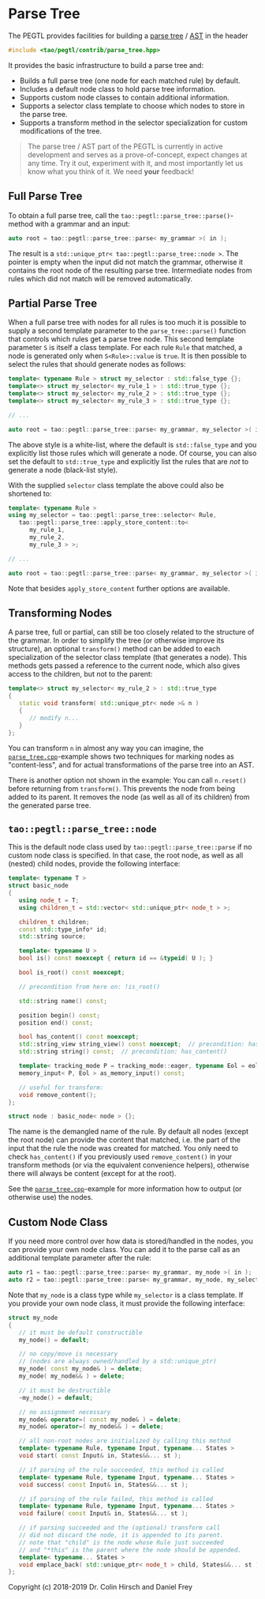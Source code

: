 # Parse Tree

The PEGTL provides facilities for building a [parse tree](https://en.wikipedia.org/wiki/Parse_tree) / [AST](https://en.wikipedia.org/wiki/Abstract_syntax_tree) in the header

```c++
#include <tao/pegtl/contrib/parse_tree.hpp>
```

It provides the basic infrastructure to build a parse tree and:

* Builds a full parse tree (one node for each matched rule) by default.
* Includes a default node class to hold parse tree information.
* Supports custom node classes to contain additional information.
* Supports a selector class template to choose which nodes to store in the parse tree.
* Supports a transform method in the selector specialization for custom modifications of the tree.

> The parse tree / AST part of the PEGTL is currently in active development and serves as a prove-of-concept, expect changes at any time. Try it out, experiment with it, and most importantly let us know what you think of it. We need **your** feedback!

## Full Parse Tree

To obtain a full parse tree, call the `tao::pegtl::parse_tree::parse()`-method with a grammar and an input:

```c++
auto root = tao::pegtl::parse_tree::parse< my_grammar >( in );
```

The result is a `std::unique_ptr< tao::pegtl::parse_tree::node >`. The pointer is empty when the input did not match the grammar, otherwise it contains the root node of the resulting parse tree. Intermediate nodes from rules which did not match will be removed automatically.

## Partial Parse Tree

When a full parse tree with nodes for all rules is too much it is possible to supply a second template parameter to the `parse_tree::parse()` function that controls which rules get a parse tree node. This second template parameter `S` is itself a class template. For each rule `Rule` that matched, a node is generated only when `S<Rule>::value` is `true`. It is then possible to select the rules that should generate nodes as follows:

```c++
template< typename Rule > struct my_selector : std::false_type {};
template<> struct my_selector< my_rule_1 > : std::true_type {};
template<> struct my_selector< my_rule_2 > : std::true_type {};
template<> struct my_selector< my_rule_3 > : std::true_type {};

// ...

auto root = tao::pegtl::parse_tree::parse< my_grammar, my_selector >( in );
```

The above style is a white-list, where the default is `std::false_type` and you explicitly list those rules which will generate a node. Of course, you can also set the default to `std::true_type` and explicitly list the rules that are *not* to generate a node (black-list style).

With the supplied `selector` class template the above could also be shortened to:

```c++
template< typename Rule >
using my_selector = tao::pegtl::parse_tree::selector< Rule,
   tao::pegtl::parse_tree::apply_store_content::to<
      my_rule_1,
      my_rule_2,
      my_rule_3 > >;

// ...

auto root = tao::pegtl::parse_tree::parse< my_grammar, my_selector >( in );
```

Note that besides `apply_store_content` further options are available.

## Transforming Nodes

A parse tree, full or partial, can still be too closely related to the structure of the grammar. In order to simplify the tree (or otherwise improve its structure), an optional `transform()` method can be added to each specialization of the selector class template (that generates a node). This methods gets passed a reference to the current node, which also gives access to the children, but not to the parent:

```c++
template<> struct my_selector< my_rule_2 > : std::true_type
{
   static void transform( std::unique_ptr< node >& n )
   {
      // modify n...
   }
};
```

You can transform `n` in almost any way you can imagine, the [`parse_tree.cpp`](https://github.com/taocpp/PEGTL/blob/master/src/example/pegtl/parse_tree.cpp)-example shows two techniques for marking nodes as "content-less", and for actual transformations of the parse tree into an AST.

There is another option not shown in the example: You can call `n.reset()` before returning from `transform()`. This prevents the node from being added to its parent. It removes the node (as well as all of its children) from the generated parse tree.

## `tao::pegtl::parse_tree::node`

This is the default node class used by `tao::pegtl::parse_tree::parse` if no custom node class is specified. In that case, the root node, as well as all (nested) child nodes, provide the following interface:

```c++
template< typename T >
struct basic_node
{
   using node_t = T;
   using children_t = std::vector< std::unique_ptr< node_t > >;

   children_t children;
   const std::type_info* id;
   std::string source;

   template< typename U >
   bool is() const noexcept { return id == &typeid( U ); }

   bool is_root() const noexcept;

   // precondition from here on: !is_root()

   std::string name() const;

   position begin() const;
   position end() const;

   bool has_content() const noexcept;
   std::string_view string_view() const noexcept;  // precondition: has_content()
   std::string string() const;  // precondition: has_content()

   template< tracking_mode P = tracking_mode::eager, typename Eol = eol::lf_crlf >
   memory_input< P, Eol > as_memory_input() const;

   // useful for transform:
   void remove_content();
};

struct node : basic_node< node > {};
```

The name is the demangled name of the rule. By default all nodes (except the root node) can provide the content that matched, i.e. the part of the input that the rule the node was created for matched. You only need to check `has_content()` if you previously used `remove_content()` in your transform methods (or via the equivalent convenience helpers), otherwise there will always be content (except for at the root).

See the [`parse_tree.cpp`](https://github.com/taocpp/PEGTL/blob/master/src/example/pegtl/parse_tree.cpp)-example for more information how to output (or otherwise use) the nodes.

## Custom Node Class

If you need more control over how data is stored/handled in the nodes, you can provide your own node class. You can add it to the parse call as an additional template parameter after the rule:

```c++
auto r1 = tao::pegtl::parse_tree::parse< my_grammar, my_node >( in );
auto r2 = tao::pegtl::parse_tree::parse< my_grammar, my_node, my_selector >( in );
```

Note that `my_node` is a class type while `my_selector` is a class template. If you provide your own node class, it must provide the following interface:

```c++
struct my_node
{
   // it must be default constructible
   my_node() = default;

   // no copy/move is necessary
   // (nodes are always owned/handled by a std::unique_ptr)
   my_node( const my_node& ) = delete;
   my_node( my_node&& ) = delete;

   // it must be destructible
   ~my_node() = default;

   // no assignment necessary
   my_node& operator=( const my_node& ) = delete;
   my_node& operator=( my_node&& ) = delete;

   // all non-root nodes are initialized by calling this method
   template< typename Rule, typename Input, typename... States >
   void start( const Input& in, States&&... st );

   // if parsing of the rule succeeded, this method is called
   template< typename Rule, typename Input, typename... States >
   void success( const Input& in, States&&... st );

   // if parsing of the rule failed, this method is called
   template< typename Rule, typename Input, typename... States >
   void failure( const Input& in, States&&... st );

   // if parsing succeeded and the (optional) transform call
   // did not discard the node, it is appended to its parent.
   // note that "child" is the node whose Rule just succeeded
   // and "*this" is the parent where the node should be appended.
   template< typename... States >
   void emplace_back( std::unique_ptr< node_t > child, States&&... st );
};
```

Copyright (c) 2018-2019 Dr. Colin Hirsch and Daniel Frey
